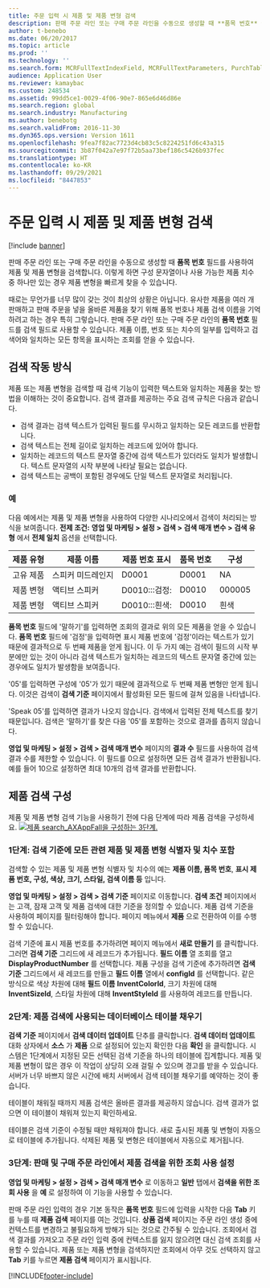 ```yaml
---
title: 주문 입력 시 제품 및 제품 변형 검색
description: 판매 주문 라인 또는 구매 주문 라인을 수동으로 생성할 때 **품목 번호** 필드를 사용하여 제품 및 제품 변형을 검색합니다. 이렇게 하면 구성 문자열이나 사용 가능한 제품 치수 중 하나만 있는 경우 제품 변형을 빠르게 찾을 수 있습니다.
author: t-benebo
ms.date: 06/20/2017
ms.topic: article
ms.prod: ''
ms.technology: ''
ms.search.form: MCRFullTextIndexField, MCRFullTextParameters, PurchTable, PurchTablePart, SalesTable
audience: Application User
ms.reviewer: kamaybac
ms.custom: 248534
ms.assetid: 99dd5ce1-0029-4f06-90e7-865e6d46d86e
ms.search.region: global
ms.search.industry: Manufacturing
ms.author: benebotg
ms.search.validFrom: 2016-11-30
ms.dyn365.ops.version: Version 1611
ms.openlocfilehash: 9fea7f82ac7723d4cb83c5c8224251fd6c43a315
ms.sourcegitcommit: 3b87f042a7e97f72b5aa73bef186c5426b937fec
ms.translationtype: HT
ms.contentlocale: ko-KR
ms.lasthandoff: 09/29/2021
ms.locfileid: "8447853"
---
```

# <a name="search-for-products-and-product-variants-during-order-entry"></a>주문 입력 시 제품 및 제품 변형 검색

[!include [banner](../includes/banner.md)]

판매 주문 라인 또는 구매 주문 라인을 수동으로 생성할 때 **품목 번호** 필드를 사용하여 제품 및 제품 변형을 검색합니다.  이렇게 하면 구성 문자열이나 사용 가능한 제품 치수 중 하나만 있는 경우 제품 변형을 빠르게 찾을 수 있습니다.

때로는 무언가를 너무 많이 갖는 것이 최상의 상황은 아닙니다. 유사한 제품을 여러 개 판매하고 판매 주문을 넣을 올바른 제품을 찾기 위해 품목 번호나 제품 검색 이름을 기억하려고 하는 경우 특히 그렇습니다. 판매 주문 라인 또는 구매 주문 라인의 **품목 번호** 필드를 검색 필드로 사용할 수 있습니다. 제품 이름, 번호 또는 치수의 일부를 입력하고 검색어와 일치하는 모든 항목을 표시하는 조회를 얻을 수 있습니다.

## <a name="how-search-works"></a>검색 작동 방식
제품 또는 제품 변형을 검색할 때 검색 기능이 입력한 텍스트와 일치하는 제품을 찾는 방법을 이해하는 것이 중요합니다. 검색 결과를 제공하는 주요 검색 규칙은 다음과 같습니다.

-   검색 결과는 검색 텍스트가 입력된 필드를 무시하고 일치하는 모든 레코드를 반환합니다.
-   검색 텍스트는 전체 길이로 일치하는 레코드에 있어야 합니다.
-   일치하는 레코드의 텍스트 문자열 중간에 검색 텍스트가 있더라도 일치가 발생합니다. 텍스트 문자열의 시작 부분에 나타날 필요는 없습니다.
-   검색 텍스트는 공백이 포함된 경우에도 단일 텍스트 문자열로 처리됩니다.

### <a name="examples"></a>예

다음 예에서는 제품 및 제품 변형을 사용하여 다양한 시나리오에서 검색이 처리되는 방식을 보여줍니다. **전제 조건:** **영업 및 마케팅 &gt; 설정 &gt; 검색 &gt; 검색 매개 변수 &gt; 검색 유형** 에서 **전체 일치** 옵션을 선택합니다.

| 제품 유형     | 제품 이름    | 제품 번호 표시 | 품목 번호 | 구성 |
|------------------|-----------------|------------------------|-------------|---------------|
| 고유 제품 | 스피커 미드레인지 | D0001                  | D0001       | NA            |
| 제품 변형  | 액티브 스피커  | D0010:::검정:         | D0010       | 000005        |
| 제품 변형  | 액티브 스피커  | D0010:::흰색:         | D0010       | 흰색         |

**품목 번호** 필드에 '말하기'를 입력하면 조회의 결과로 위의 모든 제품을 얻을 수 있습니다. **품목 번호** 필드에 '검정'을 입력하면 표시 제품 번호에 '검정'이라는 텍스트가 있기 때문에 결과적으로 두 번째 제품을 얻게 됩니다. 이 두 가지 예는 검색이 필드의 시작 부분에만 있는 것이 아니라 검색 텍스트가 일치하는 레코드의 텍스트 문자열 중간에 있는 경우에도 일치가 발생함을 보여줍니다.  

'05'를 입력하면 구성에 '05'가 있기 때문에 결과적으로 두 번째 제품 변형만 얻게 됩니다. 이것은 검색이 **검색 기준** 페이지에서 활성화된 모든 필드에 걸쳐 있음을 나타냅니다.  

'Speak 05'를 입력하면 결과가 나오지 않습니다. 검색에서 입력된 전체 텍스트를 찾기 때문입니다. 검색은 '말하기'를 찾은 다음 '05'를 포함하는 것으로 결과를 좁히지 않습니다.  

**영업 및 마케팅 &gt; 설정 &gt; 검색 &gt; 검색 매개 변수** 페이지의 **결과 수** 필드를 사용하여 검색 결과 수를 제한할 수 있습니다. 이 필드를 0으로 설정하면 모든 검색 결과가 반환됩니다. 예를 들어 10으로 설정하면 최대 10개의 검색 결과를 반환합니다.

## <a name="configure-the-product-search"></a>제품 검색 구성
제품 및 제품 변형 검색 기능을 사용하기 전에 다음 단계에 따라 제품 검색을 구성하세요. [![제품 search\_AXAppFall을 구성하는 3단계.](./media/3-steps-to-configure-product-search_axappfall.png)](./media/3-steps-to-configure-product-search_axappfall.png)

### <a name="step-1-include-all-the-relevant-product-and-product-variant-identifiers-and-dimensions-in-the-search-criteria"></a>1단계: 검색 기준에 모든 관련 제품 및 제품 변형 식별자 및 치수 포함

검색할 수 있는 제품 및 제품 변형 식별자 및 치수의 예는 **제품 이름, 품목 번호**, **표시 제품 번호, 구성, 색상, 크기, 스타일, 검색 이름 등** 입니다.  

**영업 및 마케팅 &gt; 설정 &gt; 검색 &gt; 검색 기준** 페이지로 이동합니다. **검색 조건** 페이지에서는 고객, 잠재 고객 및 제품 검색에 대한 기준을 정의할 수 있습니다. 제품 검색 기준을 사용하여 페이지를 필터링해야 합니다. 페이지 메뉴에서 **제품** 으로 전환하여 이를 수행할 수 있습니다.  

검색 기준에 표시 제품 번호를 추가하려면 페이지 메뉴에서 **새로 만들기** 를 클릭합니다. 그러면 **검색 기준** 그리드에 새 레코드가 추가됩니다. **필드 이름** 열 조회를 열고 **DisplayProductNumber** 를 선택합니다. 제품 구성을 검색 기준에 추가하려면 **검색 기준** 그리드에서 새 레코드를 만들고 **필드 이름** 열에서 **configId** 를 선택합니다. 같은 방식으로 색상 차원에 대해 **필드 이름** **InventColorId**, 크기 차원에 대해 **InventSizeId**, 스타일 차원에 대해 **InventStyleId** 를 사용하여 레코드를 만듭니다.

### <a name="step-2-populate-the-database-table-that-is-used-for-product-search"></a>2단계: 제품 검색에 사용되는 데이터베이스 테이블 채우기

**검색 기준** 페이지에서 **검색 데이터 업데이트** 단추를 클릭합니다. **검색 데이터 업데이트** 대화 상자에서 **소스** 가 **제품** 으로 설정되어 있는지 확인한 다음 **확인** 을 클릭합니다. 시스템은 1단계에서 지정된 모든 선택된 검색 기준을 하나의 테이블에 집계합니다. 제품 및 제품 변형이 많은 경우 이 작업이 상당히 오래 걸릴 수 있으며 경고를 받을 수 있습니다. 서버가 너무 바쁘지 않은 시간에 배치 서버에서 검색 테이블 채우기를 예약하는 것이 좋습니다.  

테이블이 채워질 때까지 제품 검색은 올바른 결과를 제공하지 않습니다. 검색 결과가 없으면 이 테이블이 채워져 있는지 확인하세요.  

테이블은 검색 기준이 수정될 때만 채워져야 합니다. 새로 출시된 제품 및 변형이 자동으로 테이블에 추가됩니다. 삭제된 제품 및 변형은 테이블에서 자동으로 제거됩니다.

### <a name="step-3-enable-the-lookup-for-product-search-on-sales-and-purchase-order-lines"></a>3단계: 판매 및 구매 주문 라인에서 제품 검색을 위한 조회 사용 설정

**영업 및 마케팅 &gt; 설정 &gt; 검색 &gt; 검색 매개 변수** 로 이동하고 **일반** 탭에서 **검색을 위한 조회 사용** 을 **예** 로 설정하여 이 기능을 사용할 수 있습니다.  

판매 주문 라인 입력의 경우 기본 동작은 **품목 번호** 필드에 입력을 시작한 다음 **Tab** 키를 누를 때 **제품 검색** 페이지를 여는 것입니다. **상품 검색** 페이지는 주문 라인 생성 중에 컨텍스트를 변경하고 불필요하게 방해가 되는 것으로 간주될 수 있습니다. 조회에서 검색 결과를 가져오고 주문 라인 입력 중에 컨텍스트를 잃지 않으려면 대신 검색 조회를 사용할 수 있습니다. 제품 또는 제품 변형을 검색하지만 조회에서 아무 것도 선택하지 않고 **Tab** 키를 누르면 **제품 검색** 페이지가 표시됩니다.





[!INCLUDE[footer-include](../../includes/footer-banner.md)]